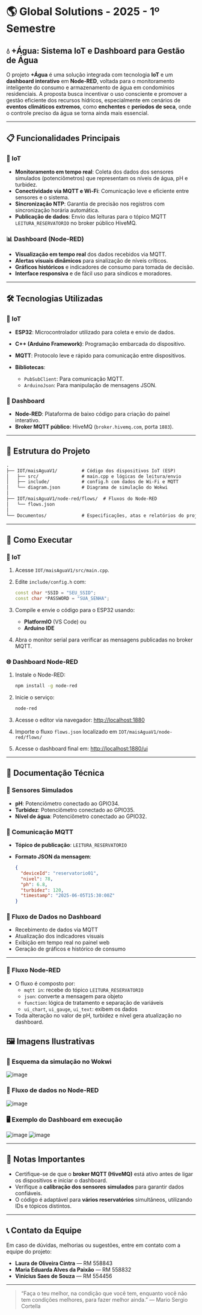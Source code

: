 # 🌎 Global Solutions - 2025 - 1º Semestre

## 💧 +Água: Sistema IoT e Dashboard para Gestão de Água

O projeto **+Água** é uma solução integrada com tecnologia **IoT** e um **dashboard interativo** em **Node-RED**, voltada para o monitoramento inteligente do consumo e armazenamento de água em condomínios residenciais. A proposta busca incentivar o uso consciente e promover a gestão eficiente dos recursos hídricos, especialmente em cenários de **eventos climáticos extremos**, como **enchentes** e **períodos de seca**, onde o controle preciso da água se torna ainda mais essencial.

---

## 📋 Funcionalidades Principais

### 🔌 IoT

* **Monitoramento em tempo real**: Coleta dos dados dos sensores simulados (potenciômetros) que representam os níveis de água, pH e turbidez.
* **Conectividade via MQTT e Wi-Fi**: Comunicação leve e eficiente entre sensores e o sistema.
* **Sincronização NTP**: Garantia de precisão nos registros com sincronização horária automática.
* **Publicação de dados**: Envio das leituras para o tópico MQTT `LEITURA_RESERVATORIO` no broker público HiveMQ.

### 📊 Dashboard (Node-RED)

* **Visualização em tempo real** dos dados recebidos via MQTT.
* **Alertas visuais dinâmicos** para sinalização de níveis críticos.
* **Gráficos históricos** e indicadores de consumo para tomada de decisão.
* **Interface responsiva** e de fácil uso para síndicos e moradores.

---

## 🛠️ Tecnologias Utilizadas

### 🔧 IoT

* **ESP32**: Microcontrolador utilizado para coleta e envio de dados.
* **C++ (Arduino Framework)**: Programação embarcada do dispositivo.
* **MQTT**: Protocolo leve e rápido para comunicação entre dispositivos.
* **Bibliotecas**:

  * `PubSubClient`: Para comunicação MQTT.
  * `ArduinoJson`: Para manipulação de mensagens JSON.

### 🧠 Dashboard

* **Node-RED**: Plataforma de baixo código para criação do painel interativo.
* **Broker MQTT público**: HiveMQ (`broker.hivemq.com`, porta `1883`).

---

## 📂 Estrutura do Projeto

```txt
.
├── IOT/maisAguaV1/         # Código dos dispositivos IoT (ESP)
│   ├── src/                # main.cpp e lógicas de leitura/envio
│   ├── include/            # config.h com dados de Wi-Fi e MQTT
│   └── diagram.json        # Diagrama de simulação do Wokwi
│
├── IOT/maisAguaV1/node-red/flows/  # Fluxos do Node-RED
│   └── flows.json
│
└── Documentos/             # Especificações, atas e relatórios do projeto
```

---

## 🚀 Como Executar

### 🔧 IoT

1. Acesse `IOT/maisAguaV1/src/main.cpp`.
2. Edite `include/config.h` com:

   ```cpp
   const char *SSID = "SEU_SSID";
   const char *PASSWORD = "SUA_SENHA";
   ```
3. Compile e envie o código para o ESP32 usando:

   * **PlatformIO** (VS Code) ou
   * **Arduino IDE**
4. Abra o monitor serial para verificar as mensagens publicadas no broker MQTT.

### 🌐 Dashboard Node-RED

1. Instale o Node-RED:

   ```bash
   npm install -g node-red
   ```
2. Inicie o serviço:

   ```bash
   node-red
   ```
3. Acesse o editor via navegador: [http://localhost:1880](http://localhost:1880)
4. Importe o fluxo `flows.json` localizado em `IOT/maisAguaV1/node-red/flows/`
5. Acesse o dashboard final em: [http://localhost:1880/ui](http://localhost:1880/ui)

---

## 📖 Documentação Técnica

### 📡 Sensores Simulados

* **pH**: Potenciômetro conectado ao GPIO34.
* **Turbidez**: Potenciômetro conectado ao GPIO35.
* **Nível de água**: Potenciômetro conectado ao GPIO32.

### 📢 Comunicação MQTT

* **Tópico de publicação**: `LEITURA_RESERVATORIO`
* **Formato JSON da mensagem**:

  ```json
  {
    "deviceId": "reservatorio01",
    "nivel": 78,
    "ph": 6.8,
    "turbidez": 120,
    "timestamp": "2025-06-05T15:30:00Z"
  }
  ```

### 🔔 Fluxo de Dados no Dashboard

* Recebimento de dados via MQTT
* Atualização dos indicadores visuais
* Exibição em tempo real no painel web
* Geração de gráficos e histórico de consumo

---

### 🧭 Fluxo Node-RED
- O fluxo é composto por:
  - `mqtt in`: recebe do tópico `LEITURA_RESERVATORIO`
  - `json`: converte a mensagem para objeto
  - `function`: lógica de tratamento e separação de variáveis
  - `ui_chart`, `ui_gauge`, `ui_text`: exibem os dados
- Toda alteração no valor de pH, turbidez e nível gera atualização no dashboard.

## 🖼️ Imagens Ilustrativas

### 🧪 Esquema da simulação no Wokwi
![image](https://github.com/user-attachments/assets/171053dd-26a4-476b-ad0b-fbc2144636fa)


### 🔁 Fluxo de dados no Node-RED
![image](https://github.com/user-attachments/assets/e1b42ec9-c5d5-40b8-8b89-2b0f48bc294d)

 
### 🖥️ Exemplo do Dashboard em execução
![image](https://github.com/user-attachments/assets/8b2c797a-d644-4ebd-8a57-01d073de7347)
![image](https://github.com/user-attachments/assets/d4b06ee9-db07-4722-8982-4904c8a909b6)

---

## 📌 Notas Importantes

* Certifique-se de que o **broker MQTT (HiveMQ)** está ativo antes de ligar os dispositivos e iniciar o dashboard.
* Verifique a **calibração dos sensores simulados** para garantir dados confiáveis.
* O código é adaptável para **vários reservatórios** simultâneos, utilizando IDs e tópicos distintos.

---

## 📞 Contato da Equipe

Em caso de dúvidas, melhorias ou sugestões, entre em contato com a equipe do projeto:

* **Laura de Oliveira Cintra** — RM 558843
* **Maria Eduarda Alves da Paixão** — RM 558832
* **Vinícius Saes de Souza** — RM 554456

---

> “Faça o teu melhor, na condição que você tem, enquanto você não tem condições melhores, para fazer melhor ainda.” — Mario Sergio Cortella
